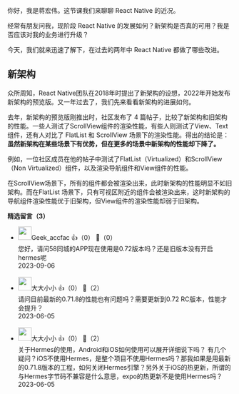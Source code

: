 你好，我是蒋宏伟。这节课我们来聊聊 React Native 的近况。

经常有朋友问我，现阶段 React Native 的发展如何？新架构是否真的可用？我是否应该对我的业务进行升级？

今天，我们就来迅速了解下，在过去的两年中 React Native 都做了哪些改进。

## 新架构

众所周知，React Native团队在2018年时提出了新架构的设想，2022年开始发布新架构的预览版。又一年过去了，我们先来看看新架构的进展如何。

去年，新架构的预览版刚推出时，社区发布了 4 篇帖子，比较了新架构和旧架构的性能。一些人测试了ScrollView组件的渲染性能，有些人则测试了View、Text组件，还有人对比了 FlatList 和 ScrollView 场景下的渲染性能。得出的结论是：**虽然新架构在某些场景下有优势，但在更多的场景中新架构的性能却下降了。**

例如，一位社区成员在他的帖子中测试了FlatList（Virtualized）和ScrollView（Non Virtualized）组件，以及渲染导航组件和View组件的性能。

在ScrollView场景下，所有的组件都会被渲染出来，此时新架构的性能明显不如旧架构。而在FlatList 场景下，只有可视区附近的组件会被渲染出来，这时新架构的导航组件渲染性能优于旧架构，但View组件的渲染性能却弱于旧架构。
<div><strong>精选留言（3）</strong></div><ul>
<li><img src="" width="30px"><span>Geek_accfac</span> 👍（0） 💬（0）<div>您好，请问58同城的APP现在使用是0.72版本吗？还是旧版本没有开启hermes呢</div>2023-09-06</li><br/><li><img src="https://static001.geekbang.org/account/avatar/00/21/3c/55/74844d08.jpg" width="30px"><span>大大小小</span> 👍（0） 💬（2）<div>请问目前最新的0.71.8的性能也有问题吗？需要更新到0.72 RC版本，性能才会提升？
</div>2023-06-05</li><br/><li><img src="https://static001.geekbang.org/account/avatar/00/21/3c/55/74844d08.jpg" width="30px"><span>大大小小</span> 👍（0） 💬（2）<div>关于Hermes的使用，Android和iOS如何使用可以展开详细说下吗？
有几个疑问？iOS不使用Hermes，是整个项目不使用Hermes吗？那我如果是用最新的0.71.8版本的工程，如何关闭Hermes引擎？另外关于iOS的热更新，所谓的与Hermes字节码不兼容是什么意思，expo的热更新不是使用Hermes吗？</div>2023-06-05</li><br/>
</ul>